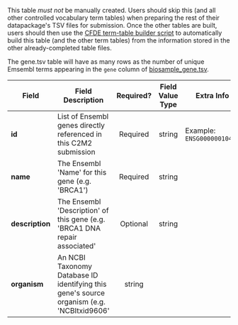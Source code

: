 This table *must not* be manually created. Users should skip this (and all other controlled vocabulary term tables) when preparing the rest of their datapackage's TSV files for submission. Once the other tables are built, users should then use the [CFDE term-table builder script](https://osf.io/bq6k9/) to automatically build this table (and the other term tables) from the information stored in the other already-completed table files.

The gene.tsv table will have as many rows as the number of unique Emsembl terms appearing in the `gene` column of [biosample_gene.tsv](./TableInfo:-biosample_gene.tsv).


Field | Field Description | Required? | Field Value Type | Extra Info 
------|-------------------|:-----------:|:-------------:|------------
**id** | List of Ensembl genes directly referenced in this C2M2 submission | Required |  string |  Example: `ENSG00000010404`
**name** | The Ensembl 'Name' for this gene (e.g. 'BRCA1')| Required | string
**description** | The Ensembl 'Description' of this gene (e.g. 'BRCA1 DNA repair associated' |  Optional | string
**organism** | An NCBI Taxonomy Database ID identifying this gene's source organism (e.g. 'NCBItxid9606' | string 
